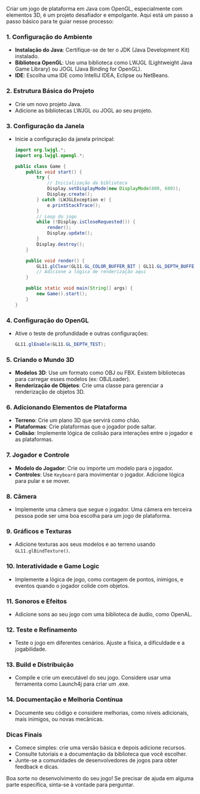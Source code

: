 Criar um jogo de plataforma em Java com OpenGL, especialmente com elementos 3D, é um projeto desafiador e empolgante. Aqui está um passo a passo básico para te guiar nesse processo:

### 1. **Configuração do Ambiente**

- **Instalação do Java**: Certifique-se de ter o JDK (Java Development Kit) instalado.
- **Biblioteca OpenGL**: Use uma biblioteca como LWJGL (Lightweight Java Game Library) ou JOGL (Java Binding for OpenGL).
- **IDE**: Escolha uma IDE como IntelliJ IDEA, Eclipse ou NetBeans.

### 2. **Estrutura Básica do Projeto**

- Crie um novo projeto Java.
- Adicione as bibliotecas LWJGL ou JOGL ao seu projeto.

### 3. **Configuração da Janela**

- Inicie a configuração da janela principal:
    ```java
    import org.lwjgl.*;
    import org.lwjgl.opengl.*;

    public class Game {
        public void start() {
            try {
                // Inicialização da biblioteca
                Display.setDisplayMode(new DisplayMode(800, 600));
                Display.create();
            } catch (LWJGLException e) {
                e.printStackTrace();
            }
            // Loop do jogo
            while (!Display.isCloseRequested()) {
                render();
                Display.update();
            }
            Display.destroy();
        }

        public void render() {
            GL11.glClear(GL11.GL_COLOR_BUFFER_BIT | GL11.GL_DEPTH_BUFFER_BIT);
            // Adicione a lógica de renderização aqui
        }

        public static void main(String[] args) {
            new Game().start();
        }
    }
    ```

### 4. **Configuração do OpenGL**

- Ative o teste de profundidade e outras configurações:
    ```java
    GL11.glEnable(GL11.GL_DEPTH_TEST);
    ```

### 5. **Criando o Mundo 3D**

- **Modelos 3D**: Use um formato como OBJ ou FBX. Existem bibliotecas para carregar esses modelos (ex: OBJLoader).
- **Renderização de Objetos**: Crie uma classe para gerenciar a renderização de objetos 3D.

### 6. **Adicionando Elementos de Plataforma**

- **Terreno**: Crie um plano 3D que servirá como chão.
- **Plataformas**: Crie plataformas que o jogador pode saltar.
- **Colisão**: Implemente lógica de colisão para interações entre o jogador e as plataformas.

### 7. **Jogador e Controle**

- **Modelo do Jogador**: Crie ou importe um modelo para o jogador.
- **Controles**: Use `Keyboard` para movimentar o jogador. Adicione lógica para pular e se mover.

### 8. **Câmera**

- Implemente uma câmera que segue o jogador. Uma câmera em terceira pessoa pode ser uma boa escolha para um jogo de plataforma.

### 9. **Gráficos e Texturas**

- Adicione texturas aos seus modelos e ao terreno usando `GL11.glBindTexture()`.

### 10. **Interatividade e Game Logic**

- Implemente a lógica de jogo, como contagem de pontos, inimigos, e eventos quando o jogador colide com objetos.

### 11. **Sonoros e Efeitos**

- Adicione sons ao seu jogo com uma biblioteca de áudio, como OpenAL.

### 12. **Teste e Refinamento**

- Teste o jogo em diferentes cenários. Ajuste a física, a dificuldade e a jogabilidade.

### 13. **Build e Distribuição**

- Compile e crie um executável do seu jogo. Considere usar uma ferramenta como Launch4j para criar um .exe.

### 14. **Documentação e Melhoria Contínua**

- Documente seu código e considere melhorias, como níveis adicionais, mais inimigos, ou novas mecânicas.

### Dicas Finais

- Comece simples: crie uma versão básica e depois adicione recursos.
- Consulte tutoriais e a documentação da biblioteca que você escolher.
- Junte-se a comunidades de desenvolvedores de jogos para obter feedback e dicas.

Boa sorte no desenvolvimento do seu jogo! Se precisar de ajuda em alguma parte específica, sinta-se à vontade para perguntar.
